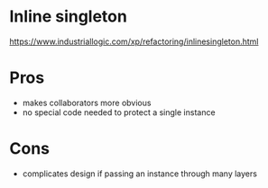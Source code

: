 # Inline singleton

https://www.industriallogic.com/xp/refactoring/inlinesingleton.html

# Pros
+ makes collaborators more obvious
+ no special code needed to protect a single instance

# Cons
- complicates design if passing an instance through many layers
